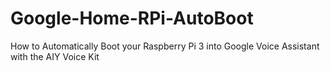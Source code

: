 # Google-Home-RPi-AutoBoot
How to Automatically Boot your Raspberry Pi 3 into Google Voice Assistant with the AIY Voice Kit
